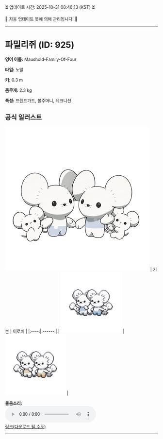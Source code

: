 
⏳ 업데이트 시간: 2025-10-31 08:46:13 (KST) ⏳

🤖 자동 업데이트 봇에 의해 관리됩니다! 🤖

---

# 파밀리쥐 (ID: 925)
**영어 이름:** Maushold-Family-Of-Four

**타입:** 노말

**키:** 0.3 m

**몸무게:** 2.3 kg

**특성:** 프렌드가드, 볼주머니, 테크니션

## 공식 일러스트
![](https://raw.githubusercontent.com/PokeAPI/sprites/master/sprites/pokemon/other/official-artwork/925.png)
| 기본 | 이로치 |
|:----:|:------:|
| <img src="https://raw.githubusercontent.com/PokeAPI/sprites/master/sprites/pokemon/925.png" width="200"> | <img src="https://raw.githubusercontent.com/PokeAPI/sprites/master/sprites/pokemon/shiny/925.png" width="200"> |

**울음소리:**<br><audio controls src="https://raw.githubusercontent.com/PokeAPI/cries/main/cries/pokemon/latest/925.ogg"></audio><br> [링크(다운로드 될 수도)](https://raw.githubusercontent.com/PokeAPI/cries/main/cries/pokemon/latest/925.ogg)


---
